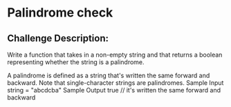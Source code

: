 # Palindrome check


## Challenge Description:


Write a function that takes in a non-empty string and that returns a boolean representing whether the string is a palindrome.

A palindrome is defined as a string that's written the same forward and backward. Note that single-character strings are palindromes.
Sample Input
string = "abcdcba"
Sample Output
true // it's written the same forward and backward
